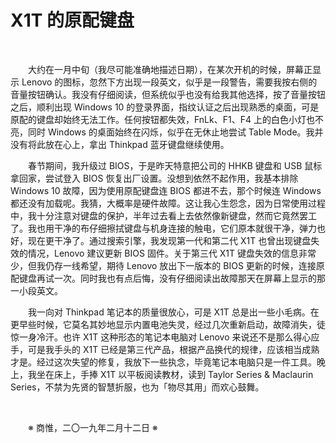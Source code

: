# X1T 的原配键盘

&emsp;&emsp;

&emsp;&emsp;大约在一月中旬（我尽可能准确地描述日期），在某次开机的时候，屏幕正显示 Lenovo 的图标，忽然下方出现一段英文，似乎是一段警告，需要我按右侧的音量按钮确认。我没有仔细阅读，但系统似乎也没有给我其他选择，按了音量按钮之后，顺利出现 Windows 10 的登录界面，指纹认证之后出现熟悉的桌面，可是原配的键盘却始终无法工作。任何按钮都失效，FnLk、F1、F4 上的白色小灯也不亮，同时 Windows 的桌面始终在闪烁，似乎在无休止地尝试 Table Mode。我并没有将此放在心上，拿出 Thinkpad 蓝牙键盘继续使用。

&emsp;&emsp;春节期间，我升级过 BIOS，于是昨天特意把公司的 HHKB 键盘和 USB 鼠标拿回家，尝试登入 BIOS 恢复出厂设置。没想到依然不起作用，我基本排除 Windows 10 故障，因为使用原配键盘连 BIOS 都进不去，那个时候连 Windows 都还没有加载呢。我猜，大概率是硬件故障。这让我心生怨念，因为日常使用过程中，我十分注意对键盘的保护，半年过去看上去依然像新键盘，然而它竟然罢工了。我也用干净的布仔细擦拭键盘与机身连接的触电，它们原本就很干净，弹力也好，现在更干净了。通过搜索引擎，我发现第一代和第二代 X1T 也曾出现键盘失效的情况，Lenovo 建议更新 BIOS 固件。关于第三代 X1T 键盘失效的信息非常少，但我仍存一线希望，期待 Lenovo 放出下一版本的 BIOS 更新的时候，连接原配键盘再试一次。同时我也有点后悔，没有仔细阅读出故障那天在屏幕上显示的那一小段英文。

&emsp;&emsp;我一向对 Thinkpad 笔记本的质量很放心，可是 X1T 总是出一些小毛病。在更早些时候，它莫名其妙地显示内置电池失灵，经过几次重新启动，故障消失，徒惊一身冷汗。也许 X1T 这种形态的笔记本电脑对 Lenovo 来说还不是那么得心应手，可是我手头的 X1T 已经是第三代产品，根据产品换代的规律，应该相当成熟才是。经过这次失望的修复，我放下一些执念，毕竟笔记本电脑只是一件工具。晚上，我坐在床上，手捧 X1T 以平板阅读教材，读到 Taylor Series & Maclaurin Series，不禁为先贤的智慧折服，也为「物尽其用」而欢心鼓舞。

&emsp;&emsp;

&emsp;&emsp;※ 商惟，二〇一九年二月十二日 ※